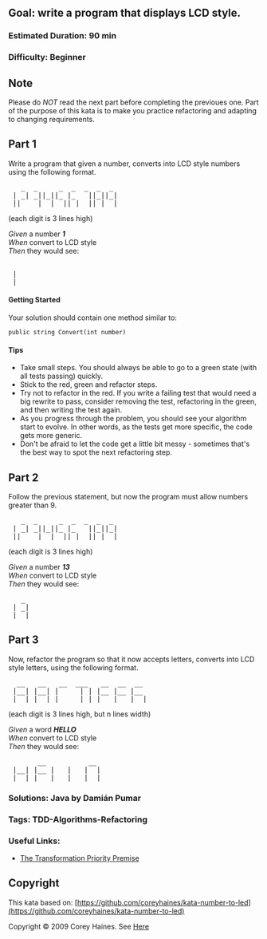 ## Goal: write a program that displays LCD style.

### Estimated Duration: 90 min
### Difficulty: Beginner

Note
------
Please do *NOT* read the next part before completing the previoues one. Part of the purpose of this kata is to make you practice refactoring and adapting to changing requirements.

Part 1
------
Write a program that given a number, converts into LCD style numbers using the following format.

<pre>
   _  _     _  _  _  _  _  
 | _| _||_||_ |_   ||_||_|  
 ||_  _|  | _||_|  ||_| _|
</pre>

(each digit is 3 lines high)

*Given* a number ***1*** <br>
*When* convert to LCD style <br>
*Then* they would see:
<pre>
<!---->
 | 
 |
</pre>

#### Getting Started
Your solution should contain one method similar to: <br>
```
public string Convert(int number)
```

#### Tips
* Take small steps. You should always be able to go to a green state (with all tests passing) quickly.
* Stick to the red, green and refactor steps.
* Try not to refactor in the red. If you write a failing test that would need a big rewrite to pass, consider removing the test, refactoring in the green, and then writing the test again.
* As you progress through the problem, you should see your algorithm start to evolve. In other words, as the tests get more specific, the code gets more generic.
* Don't be afraid to let the code get a little bit messy - sometimes that's the best way to spot the next refactoring step.

Part 2
------
Follow the previous statement, but now the program must allow numbers greater than 9.

<pre>
   _  _     _  _  _  _  _  
 | _| _||_||_ |_   ||_||_|  
 ||_  _|  | _||_|  ||_| _|
</pre>

(each digit is 3 lines high)

*Given* a number ***13*** <br>
*When* convert to LCD style <br>
*Then* they would see:
<pre>
   _
 | _|
 | _|
</pre>
Part 3
------
Now, refactor the program so that it now accepts letters, converts into LCD style letters, using the following format.

<pre>
  __   __   __  ___   __  __  __
 |__| |__| |     | | |__ |__ |__
 |  | |__| |__  _|_| |__ |   |__|
</pre>

(each digit is 3 lines high, but n lines width)

*Given* a word ***HELLO*** <br>
*When* convert to LCD style <br>
*Then* they would see:
<pre>
       __          __
 |__| |__ |   |   |  |
 |  | |__ |__ |__ |__|
</pre>

### Solutions: Java by Damián Pumar
### Tags: TDD-Algorithms-Refactoring
### Useful Links:
* [The Transformation Priority Premise
](http://blog.cleancoder.com/uncle-bob/2013/05/27/TheTransformationPriorityPremise.html)

Copyright
------
This kata based on:
[https://github.com/coreyhaines/kata-number-to-led](https://github.com/coreyhaines/kata-number-to-led)

Copyright © 2009 Corey Haines. See [Here](https://github.com/coreyhaines/kata-number-to-led/blob/master/LICENSE)
